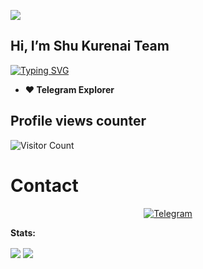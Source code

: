 <a href="https://telegram.me/shukurenai007"><img align="center" src="http://telegra.ph/file/5f8343ba95004ce2d6dbd.jpg"/></a>

## Hi, I’m Shu Kurenai Team

[![Typing SVG](https://readme-typing-svg.herokuapp.com/?lines=Welcome+to+My+GitHub+Profile)](https://git.io/typing-svg)

- **❤️ Telegram Explorer**

## Profile views counter
![Visitor Count](https://profile-counter.glitch.me/{shukurenai007}/count.svg)

# Contact
<p align="center">
<a href="https://t.me/shukurenai007"><img alt="Telegram" src="https://img.shields.io/badge/Telegram-2CA5E0?style=for-the-badge&logo=telegram&logoColor=white"/></a>

**Stats:**  

<img align="center" src="https://github-readme-stats.vercel.app/api?username=shukurenai007&bg_color=30,e96443,904e95&title_color=fff&text_color=fff&count_private=true">

<img align="center" src="https://github-readme-stats.vercel.app/api/top-langs/?username=shukurenai007&bg_color=30,e96443,904e95&title_color=fff&text_color=fff&count_private=true">
